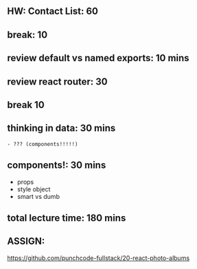 ## HW: Contact List: 60

## break: 10

## review default vs named exports: 10 mins
## review react router: 30

## break 10

## thinking in data: 30 mins
    - ??? (components!!!!!)

## components!: 30 mins
- props
- style object
- smart vs dumb

## total lecture time: 180 mins

## ASSIGN:

https://github.com/punchcode-fullstack/20-react-photo-albums